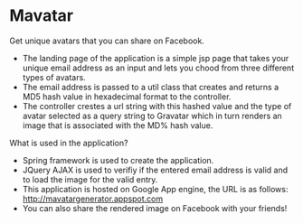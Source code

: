 Mavatar
=======

Get unique avatars that you can share on Facebook.

- The landing page of the application is a simple jsp page that takes your unique email address as an input 
  and lets you chood from three different types of avatars.
- The email address is passed to a util class that creates and returns a MD5 hash value in hexadecimal format 
  to the controller.
- The controller crestes a url string with this hashed value and the type of avatar selected as a query string 
  to Gravatar which in turn renders an image that is associated with the MD% hash value.

What is used in the application?
- Spring framework is used to create the application.
- JQuery AJAX is used to verifiy if the entered email address is valid and to load the image for the valid entry.
- This application is hosted on Google App engine, the URL is as follows:
  http://mavatargenerator.appspot.com
- You can also share the rendered image on Facebook with your friends!


